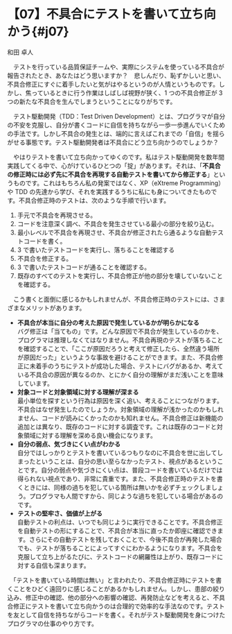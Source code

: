 # 【07】不具合にテストを書いて立ち向かう{#j07}

<div class="author">和田 卓人</div>

　テストを行っている品質保証チームや、実際にシステムを使っている不具合が報告されたとき、あなたはどう思いますか？　悲しんだり、恥ずかしいと思い、不具合修正にすぐに着手したいと気がはやるというのが人情というものです。しかし、焦っているときに行う作業はしばしば視野が狭く、1 つの不具合修正が 3 つの新たな不具合を生んでしまうということになりがちです。

　テスト駆動開発（TDD：Test Driven Development）とは、プログラマが自分の不安を克服し、自分が書くコードに自信を持ちながら一歩一歩進んでいくための手法です。しかし不具合の発生とは、端的に言えばこれまでの「自信」を揺らがせる事態です。テスト駆動開発者は不具合にどう立ち向かうのでしょうか？

　やはりテストを書いて立ち向かってゆくのです。私はテスト駆動開発を数年間実践してくる中で、心がけているひとつの「掟」があります。それは、「**不具合の修正時には必ず先に不具合を再現する自動テストを書いてから修正する**」というものです。これはもちろん私の発案ではなく、XP（eXtreme Programming）や TDD の先達から学び、それを実践するうちに私にも身についてきたものです。不具合修正時のテストは、次のような手順で行います。

1. 手元で不具合を再現させる。
2. コードを注意深く調べ、不具合を発生させている最小の部分を絞り込む。
3. 最小レベルで不具合を再現させ、不具合が修正されたら通るような自動テストコードを書く。
4. 3 で書いたテストコードを実行し、落ちることを確認する
5. 不具合を修正する。
6. 3 で書いたテストコードが通ることを確認する。
7. 既存のすべてのテストを実行し、不具合修正が他の部分を壊していないことを確認する。

　こう書くと面倒に感じるかもしれませんが、不具合修正時のテストには、さまざまなメリットがあります。

* **不具合が本当に自分の考えた原因で発生しているかが明らかになる**  
バグ修正は「当てもの」です。どんな原因で不具合が発生しているのかを、プログラマは推理しなくてはなりません。不具合再現のテストが落ちることを確認することで、「ここが原因だろうと考えて修正したら、全然違う場所が原因だった」というような事故を避けることができます。また、不具合修正に未着手のうちにテストが成功した場合、テストにバグがあるか、考えている不具合の原因が異なるのか、とにかく自分の理解がまだ浅いことを意味しています。
* **対象コードと対象領域に対する理解が深まる**  
最小単位を探すという行為は原因を深く追い、考えることにつながります。不具合はなぜ発生したのでしょうか。対象領域の理解が浅かったのかもしれません、コードが読みにくかったのかも知れません。不具合修正は新機能の追加とは異なり、既存のコードに対する調査です。これは既存のコードと対象領域に対する理解を深める良い機会になります。
* **自分の弱点、気づきにくい点がわかる**  
自分ではしっかりとテストを書いているつもりなのに不具合を世に出してしまったということは、自分の思い至らなかったテスト、視点があるということです。自分の弱点や気づきにくい点は、普段コードを書いているだけでは得られない視点であり、非常に貴重です。また、不具合修正時のテストを書くときには、同様の過ちを犯している箇所は無いかを必ずチェックしましょう。プログラマも人間ですから、同じような過ちを犯している場合があるのです。
* **テストの堅牢さ、価値が上がる**  
自動テストの利点は、いつでも同じように実行できることです。不具合修正を自動テストの形にすることで、不具合が本当に直ったか即座に確認できます。さらにその自動テストを残しておくことで、今後不具合が再発した場合でも、テストが落ちることによってすぐにわかるようになります。不具合を克服して立ち上がるたびに、テストコードの網羅性は上がり、既存コードに対する自信も深まります。

　「テストを書いている時間は無い」と言われたり、不具合修正時にテストを書くことをひどく遠回りに感じることがあるかもしれません。しかし、患部の絞り込み、修正中の確認、他の部分への影響の確認、再発防止などを考えると、不具合修正にテストを書いて立ち向かうのは合理的で効率的な手法なのです。テストを友として自信を持ちながらコードを書く。それがテスト駆動開発を身につけたプログラマの仕事のやり方です。
